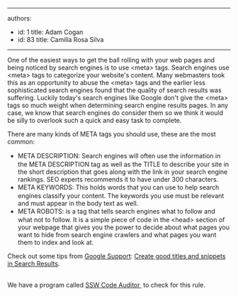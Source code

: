 

---
authors:
  - id: 1
    title: Adam Cogan
  - id: 83
    title: Camilla Rosa Silva
---




<span class='intro'> <p>​One of the easiest ways to get the ball rolling with your web pages and being noticed by search engines is to use &lt;meta&gt; tags. Search engines use &lt;meta&gt; tags to categorize your website's content. Many webmasters took this as an opportunity to abuse the &lt;meta&gt; tags and the earlier less sophisticated search engines found that the quality of search results was suffering. Luckily today's search engines like Google don't give the &lt;meta&gt; tags so much weight when determining search engine results pages. In any case, we know that search engines do consider them so we think it would be silly to overlook such a quick and easy task to complete.<br></p> </span>

There are many kinds of META tags you should use, these are the most common&#58;<br><ul><li><span style="line-height&#58;20px;">META DESCRIPTION&#58; Search engines will often use the information in the META DESCRIPTION tag as well as the TITLE to describe your site in the short description that goes along with the link in your search engine rankings. SEO experts&#160;recommends&#160;it to have under 300&#160;characters.</span><br></li><li><span style="line-height&#58;20px;">META KEYWORDS&#58; This holds words that you can use to help search engines classify your content. The keywords you use must be relevant and must appear in the body text as well.</span><br></li><li><span style="line-height&#58;20px;">META ROBOTS&#58;&#160;is a tag that tells search engines what to follow and what not to follow. It is a simple&#160;piece of code in the &lt;head&gt; section of your webpage&#160;that gives you the power to decide about what pages you want to hide from&#160;search engine crawlers&#160;and what pages you want them to index and look at.<br></span></li></ul><div>​​Check out some tips from <a href="https&#58;//support.google.com/webmasters/#topic=9128571">Google Support</a>&#58;&#160;<a href="https&#58;//support.google.com/webmasters/answer/35624?hl=en">Create good titles and snippets in Search Results</a>.<br></div><div>​<br></div><p class="ssw15-rteElement-YellowBorderBox" dir="ltr" style="text-align&#58;left;">We have a program called&#160;<a href="http&#58;//codeauditor.com/">SSW Code Auditor&#160;</a>&#160;to check for this rule.​<br></p>


